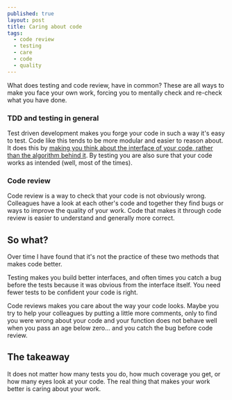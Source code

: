 ```yaml
---
published: true
layout: post
title: Caring about code
tags:
  - code review
  - testing
  - care
  - code
  - quality
---
```


What does testing and code review, have in common? These are all ways to make you face your own work, forcing you to mentally check and re-check what you have done.

### TDD and testing in general
Test driven development makes you forge your code in such a way it's easy to test. Code like this tends to be more modular and easier to reason about. It does this by [making you think about the interface of your code, rather than the algorithm behind it](https://www.youtube.com/watch?v=fr1E9aVnBxw). By testing you are also sure that your code works as intended (well, most of the times).

### Code review
Code review is a way to check that your code is not obviously wrong. Colleagues have a look at each other's code and together they find bugs or ways to improve the quality of your work. Code that makes it through code review is easier to understand and generally more correct.

## So what?
Over time I have found that it's not the practice of these two methods that makes code better.

Testing makes you build better interfaces, and often times you catch a bug before the tests because it was obvious from the interface itself. You need fewer tests to be confident your code is right.

Code reviews makes you care about the way your code looks. Maybe you try to help your colleagues by putting a little more comments, only to find you were wrong about your code and your function does not behave well when you pass an age below zero... and you catch the bug before code review.

## The takeaway
It does not matter how many tests you do, how much coverage you get, or how many eyes look at your code. The real thing that makes your work better is caring about your work.
